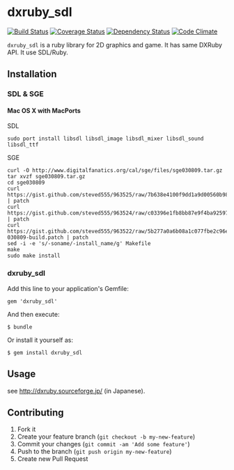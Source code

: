 # dxruby_sdl

[![Build Status](https://travis-ci.org/takaokouji/dxruby_sdl.png?branch=master)](https://travis-ci.org/takaokouji/dxruby_sdl)
[![Coverage Status](https://coveralls.io/repos/takaokouji/dxruby_sdl/badge.png?branch=master)](https://coveralls.io/r/takaokouji/dxruby_sdl?branch=master)
[![Dependency Status](https://gemnasium.com/takaokouji/dxruby_sdl.png)](https://gemnasium.com/takaokouji/dxruby_sdl)
[![Code Climate](https://codeclimate.com/github/takaokouji/dxruby_sdl.png)](https://codeclimate.com/github/takaokouji/dxruby_sdl)

`dxruby_sdl` is a ruby library for 2D graphics and game. It has same
DXRuby API. It use SDL/Ruby.

## Installation

### SDL & SGE

#### Mac OS X with MacPorts

SDL

    sudo port install libsdl libsdl_image libsdl_mixer libsdl_sound libsdl_ttf

SGE

    curl -O http://www.digitalfanatics.org/cal/sge/files/sge030809.tar.gz
    tar xvzf sge030809.tar.gz
    cd sge030809
    curl https://gist.github.com/steved555/963525/raw/7b638e4100f9dd1a9d00560b98ea2ddd4375b2b0/sge_030809_freetype.patch | patch
    curl https://gist.github.com/steved555/963524/raw/c03396e1fb8bb87e9f4ba92597d087f730c6c48b/sge_030809_cmap.patch | patch
    curl https://gist.github.com/steved555/963522/raw/5b277a0a6b08a1c077fbe2c96eead4ef1d761856/sge-030809-build.patch | patch
    sed -i -e 's/-soname/-install_name/g' Makefile
    make
    sudo make install

### dxruby_sdl

Add this line to your application's Gemfile:

    gem 'dxruby_sdl'

And then execute:

    $ bundle

Or install it yourself as:

    $ gem install dxruby_sdl

## Usage

see http://dxruby.sourceforge.jp/ (in Japanese).

## Contributing

1. Fork it
2. Create your feature branch (`git checkout -b my-new-feature`)
3. Commit your changes (`git commit -am 'Add some feature'`)
4. Push to the branch (`git push origin my-new-feature`)
5. Create new Pull Request
